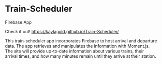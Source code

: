 # Train-Scheduler
Firebase App

Check it out! https://kaylagold.github.io/Train-Scheduler/

This train-scheduler app incorporates Firebase to host arrival and departure data. The app retrieves
and manipulates the information with Moment.js. The site will provide up-to-date information about various trains,
their arrival times, and how many minutes remain until they arrive at their station.




